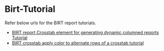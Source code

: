 # Birt-Tutorial

Refer below urls for the BIRT report tutorials.
* [BIRT report Crosstab element for generating dynamic columned reports Tutorial](https://www.tuteworld.com/birt-reports/birt-report-crosstab)
* [BIRT crosstab apply color to alternate rows of a crosstab tutorial](https://www.tuteworld.com/birt-reports/birt-crosstab-apply-color-to-alternate-rows)

